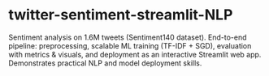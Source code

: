 # twitter-sentiment-streamlit-NLP
Sentiment analysis on 1.6M tweets (Sentiment140 dataset). End-to-end pipeline: preprocessing, scalable ML training (TF-IDF + SGD), evaluation with metrics &amp; visuals, and deployment as an interactive Streamlit web app. Demonstrates practical NLP and model deployment skills.

